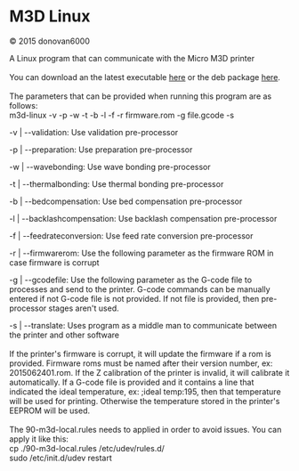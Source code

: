 # M3D Linux
© 2015 donovan6000

A Linux program that can communicate with the Micro M3D printer
<br>
<br>
You can download an the latest executable <a href="https://www.exploitkings.com/public/m3d-linux-V0.8.zip">here</a> or the deb package <a href="https://www.exploitkings.com/public/m3d-linux-V0.8.deb">here</a>.
<br>
<br>
The parameters that can be provided when running this program are as follows:
<br>
m3d-linux -v -p -w -t -b -l -f -r firmware.rom -g file.gcode -s

-v | --validation: Use validation pre-processor

-p | --preparation: Use preparation pre-processor

-w | --wavebonding: Use wave bonding pre-processor

-t | --thermalbonding: Use thermal bonding pre-processor

-b | --bedcompensation: Use bed compensation pre-processor

-l | --backlashcompensation: Use backlash compensation pre-processor

-f | --feedrateconversion: Use feed rate conversion pre-processor

-r | --firmwarerom: Use the following parameter as the firmware ROM in case firmware is corrupt

-g | --gcodefile: Use the following parameter as the G-code file to processes and send to the printer. G-code commands can be manually entered if not G-code file is not provided. If not file is provided, then pre-processor stages aren't used.

-s | --translate: Uses program as a middle man to communicate between the printer and other software
<br>
<br>
If the printer's firmware is corrupt, it will update the firmware if a rom is provided. Firmware roms must be named after their version number, ex: 2015062401.rom. If the Z calibration of the printer is invalid, it will calibrate it automatically. If a G-code file is provided and it contains a line that indicated the ideal temperature, ex: ;ideal temp:195, then that temperature will be used for printing. Otherwise the temperature stored in the printer's EEPROM will be used.
<br>
<br>
The 90-m3d-local.rules needs to applied in order to avoid issues. You can apply it like this:
<br>
cp ./90-m3d-local.rules /etc/udev/rules.d/
<br>
sudo /etc/init.d/udev restart
